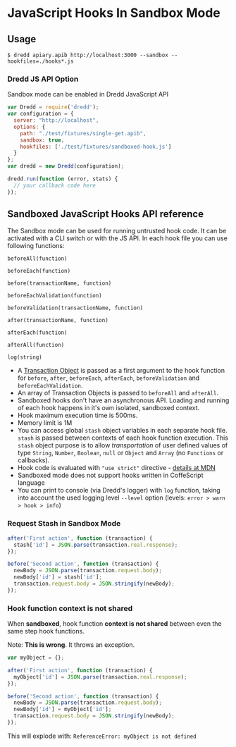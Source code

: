 # JavaScript Hooks In Sandbox Mode

## Usage

```
$ dredd apiary.apib http://localhost:3000 --sandbox --hookfiles=./hooks*.js
```

### Dredd JS API Option

Sandbox mode can be enabled in Dredd JavaScript API

```javascript
var Dredd = require('dredd');
var configuration = {
  server: "http://localhost",
  options: {
    path: "./test/fixtures/single-get.apib",
    sandbox: true,
    hookfiles: ['./test/fixtures/sandboxed-hook.js']
  }
};
var dredd = new Dredd(configuration);

dredd.run(function (error, stats) {
  // your callback code here
});
```

## Sandboxed JavaScript Hooks API reference

The Sandbox mode can be used for running untrusted hook code. It can be activated with a CLI switch or with the JS API.
In each hook file you can use following functions:

`beforeAll(function)`

`beforeEach(function)`

`before(transactionName, function)`

`beforeEachValidation(function)`

`beforeValidation(transactionName, function)`

`after(transactionName, function)`

`afterEach(function)`

`afterAll(function)`

`log(string)`

- A [Transaction Object](hooks.md#transaction-object-structure) is passed as a first argument to the hook function for `before`, `after`, `beforeEach`, `afterEach`, `beforeValidation` and `beforeEachValidation`.
- An array of Transaction Objects is passed to `beforeAll` and `afterAll`.
- Sandboxed hooks don't have an asynchronous API. Loading and running of each hook happens in it's own isolated, sandboxed context.
- Hook maximum execution time is 500ms.
- Memory limit is 1M
- You can access global `stash` object variables in each separate hook file.
  `stash` is passed between contexts of each hook function execution.
  This `stash` object purpose is to allow _transportation_ of user defined values
  of type `String`, `Number`, `Boolean`, `null` or `Object` and `Array` (no `Functions` or callbacks).
- Hook code is evaluated with `"use strict"` directive - [details at MDN](https://mdn.io/use+strict)
- Sandboxed mode does not support hooks written in CoffeScript language
- You can print to console (via Dredd's logger) with `log` function, taking into account the used logging level `--level` option (levels: `error > warn > hook > info`)


### Request Stash in Sandbox Mode

```javascript
after('First action', function (transaction) {
  stash['id'] = JSON.parse(transaction.real.response);
});

before('Second action', function (transaction) {
  newBody = JSON.parse(transaction.request.body);
  newBody['id'] = stash['id'];
  transaction.request.body = JSON.stringify(newBody);
});
```

### Hook function context is not shared

When __sandboxed__, hook function __context is not shared__ between even the same step hook functions.

Note: __This is wrong__. It throws an exception.

```javascript
var myObject = {};

after('First action', function (transaction) {
  myObject['id'] = JSON.parse(transaction.real.response);
});

before('Second action', function (transaction) {
  newBody = JSON.parse(transaction.request.body);
  newBody['id'] = myObject['id'];
  transaction.request.body = JSON.stringify(newBody);
});
```

This will explode with: `ReferenceError: myObject is not defined`
